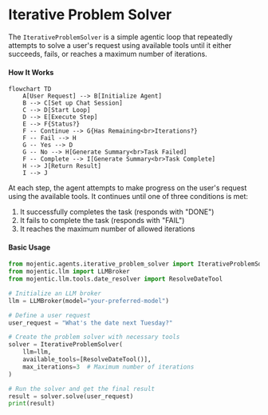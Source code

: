 # Iterative Problem Solver

The `IterativeProblemSolver` is a simple agentic loop that repeatedly attempts to solve a user's request using available tools until it either succeeds, fails, or reaches a maximum number of iterations.

#### How It Works

```mermaid
flowchart TD
    A[User Request] --> B[Initialize Agent]
    B --> C[Set up Chat Session]
    C --> D[Start Loop]
    D --> E[Execute Step]
    E --> F{Status?}
    F -- Continue --> G{Has Remaining<br>Iterations?}
    F -- Fail --> H
    G -- Yes --> D
    G -- No --> H[Generate Summary<br>Task Failed]
    F -- Complete --> I[Generate Summary<br>Task Complete]
    H --> J[Return Result]
    I --> J
```

At each step, the agent attempts to make progress on the user's request using the available tools. It continues until one of three conditions is met:
1. It successfully completes the task (responds with "DONE")
2. It fails to complete the task (responds with "FAIL")
3. It reaches the maximum number of allowed iterations

#### Basic Usage

```python { linenums=1 }
from mojentic.agents.iterative_problem_solver import IterativeProblemSolver
from mojentic.llm import LLMBroker
from mojentic.llm.tools.date_resolver import ResolveDateTool

# Initialize an LLM broker
llm = LLMBroker(model="your-preferred-model")

# Define a user request
user_request = "What's the date next Tuesday?"

# Create the problem solver with necessary tools
solver = IterativeProblemSolver(
    llm=llm,
    available_tools=[ResolveDateTool()],
    max_iterations=3  # Maximum number of iterations
)

# Run the solver and get the final result
result = solver.solve(user_request)
print(result)
```
